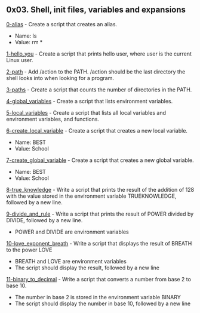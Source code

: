 ## 0x03. Shell, init files, variables and expansions

[0-alias](./0-alias) - Create a script that creates an alias.

- Name: ls
- Value: rm \*

[1-hello_you](./1-hello_you) - Create a script that prints hello user, where user is the current Linux user.

[2-path](./2-path) - Add /action to the PATH. /action should be the last directory the shell looks into when looking for a program.

[3-paths](./3-paths) - Create a script that counts the number of directories in the PATH.

[4-global_variables](./4-global_variables) - Create a script that lists environment variables.

[5-local_variables](./5-local_variables) - Create a script that lists all local variables and environment variables, and functions.

[6-create_local_variable](./6-create_local_variable) - Create a script that creates a new local variable.

- Name: BEST
- Value: School

[7-create_global_variable](./7-create_global_variable) - Create a script that creates a new global variable.

- Name: BEST
- Value: School

[8-true_knowledge](./8-true_knowledge) - Write a script that prints the result of the addition of 128 with the value stored in the environment variable TRUEKNOWLEDGE, followed by a new line.

[9-divide_and_rule](./9-divide_and_rule) - Write a script that prints the result of POWER divided by DIVIDE, followed by a new line.

- POWER and DIVIDE are environment variables

[10-love_exponent_breath](./10-love_exponent_breath) - Write a script that displays the result of BREATH to the power LOVE

- BREATH and LOVE are environment variables
- The script should display the result, followed by a new line

[11-binary_to_decimal](./11-binary_to_decimal) - Write a script that converts a number from base 2 to base 10.

- The number in base 2 is stored in the environment variable BINARY
- The script should display the number in base 10, followed by a new line
